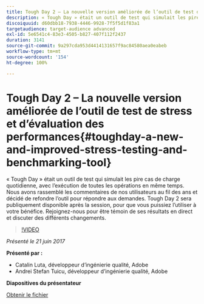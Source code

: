 ```yaml
---
title: Tough Day 2 – La nouvelle version améliorée de l’outil de test de stress et d’évaluation des performances
description: « Tough Day » était un outil de test qui simulait les pire cas de charge quotidienne, avec l’exécution de toutes les opérations en même temps. Nous avons rassemblé les commentaires de nos utilisateurs au fil des ans et décidé de refondre l’outil pour répondre aux demandes.
discoiquuid: d60dbb18-7938-4446-9928-7f5f5d1f83a1
targetaudience: target-audience advanced
exl-id: 5e6541c4-83e3-4505-b827-407f112f2437
duration: 3141
source-git-commit: 9a297cda953d4414131657f9ac84580aea0eabeb
workflow-type: tm+mt
source-wordcount: '154'
ht-degree: 100%

---
```


# Tough Day 2 – La nouvelle version améliorée de l’outil de test de stress et d’évaluation des performances{#toughday-a-new-and-improved-stress-testing-and-benchmarking-tool}

« Tough Day » était un outil de test qui simulait les pire cas de charge quotidienne, avec l’exécution de toutes les opérations en même temps. Nous avons rassemblé les commentaires de nos utilisateurs au fil des ans et décidé de refondre l’outil pour répondre aux demandes. Tough Day 2 sera publiquement disponible après la session, pour que vous puissiez l’utiliser à votre bénéfice. Rejoignez-nous pour être témoin de ses résultats en direct et discuter des différents changements.

>[!VIDEO](https://video.tv.adobe.com/v/18935/?quality=9)

*Présenté le 21 juin 2017*

**Présenté par :**

* Catalin Luta, développeur d’ingénierie qualité, Adobe
* Andrei Stefan Tuicu, développeur d’ingénierie qualité, Adobe

**Diapositives du présentateur**

[Obtenir le fichier](assets/aem-gems-toughday2.pdf)
<!--
[Get back to the Overview](https://helpx.adobe.com/experience-manager/kt/eseminars/gems/aem-index.html)
-->
